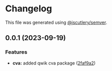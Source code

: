 # Changelog

This file was generated using [@jscutlery/semver](https://github.com/jscutlery/semver).

## 0.0.1 (2023-09-19)

### Features

- **cva:** added qwik cva package ([2faf9a2](https://github.com/qwikifiers/qwik-ui/commit/2faf9a2421282d6986ad634f446a549e2aa99a8f))
